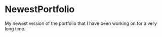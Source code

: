 # NewestPortfolio
My newest version of the portfolio that I have been working on for a very long time.
